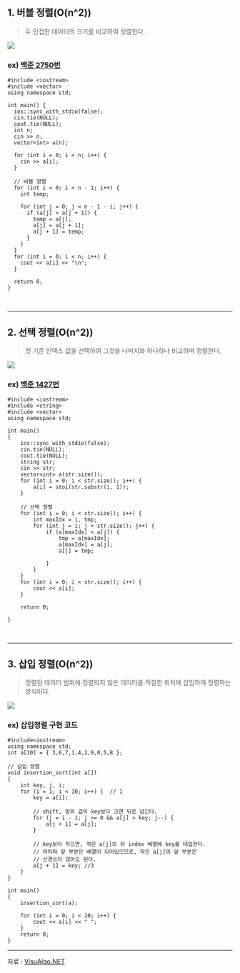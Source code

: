 ## 1. 버블 정렬(O(n^2))
>두 인접한 데이터의 크기를 비교하여 정렬한다.

![](https://velog.velcdn.com/images/blueshj610/post/f5fe40a8-8009-43b6-9325-e5ebabf639ea/image.gif)

### ex) [백준 2750번](https://www.acmicpc.net/problem/2750)
```
#include <iostream>
#include <vector>
using namespace std;

int main() {
  ios::sync_with_stdio(false);
  cin.tie(NULL);
  cout.tie(NULL);
  int n;
  cin >> n;
  vector<int> a(n);
  
  for (int i = 0; i < n; i++) {
    cin >> a[i];
  }
  
  // 버블 정렬
  for (int i = 0; i < n - 1; i++) {
    int temp;

    for (int j = 0; j < n - 1 - i; j++) {
      if (a[j] > a[j + 1]) {
        temp = a[j];
        a[j] = a[j + 1];
        a[j + 1] = temp;
      }
    }
  }
  for (int i = 0; i < n; i++) {
    cout << a[i] << "\n";
  }

  return 0;
}
```


<br>

---

## 2. 선택 정렬(O(n^2))
>첫 기준 인덱스 값을 선택하여 그것을 나머지와 하나하나 비교하며 정렬한다.

![](https://velog.velcdn.com/images/blueshj610/post/3bd9903c-1a55-4ec5-bac6-ae1f5e89db10/image.gif)

### ex) [백준 1427번](https://www.acmicpc.net/problem/1427)
```
#include <iostream>
#include <string>
#include <vector>
using namespace std;

int main()
{
	ios::sync_with_stdio(false);
	cin.tie(NULL);
	cout.tie(NULL);
	string str;
	cin >> str;
	vector<int> a(str.size());
	for (int i = 0; i < str.size(); i++) {
		a[i] = stoi(str.substr(i, 1));
	}
    
    // 선택 정렬
	for (int i = 0; i < str.size(); i++) {
		int maxIdx = i, tmp;
		for (int j = i; j < str.size(); j++) {
			if (a[maxIdx] < a[j]) {
				tmp = a[maxIdx];
				a[maxIdx] = a[j];
				a[j] = tmp;

			}
		}
	}
	for (int i = 0; i < str.size(); i++) {
		cout << a[i];
	}
	
	return 0;

}
```
<br>

---

## 3. 삽입 정렬(O(n^2))
>정렬된 데이터 범위에 정렬되지 않은 데이터를 적절한 위치에 삽입하여 정렬하는 방식이다.

![](https://velog.velcdn.com/images/blueshj610/post/f563b2c9-75f3-4a8d-a17c-8873ba710a71/image.gif)

### ex) 삽입정렬 구현 코드
```
#include<iostream>
using namespace std;
int a[10] = { 3,6,7,1,4,2,9,0,5,8 };

// 삽입 정렬
void insertion_sort(int a[])
{
	int key, j, i;
	for (i = 1; i < 10; i++) {  // 1
		key = a[i];
        
        // shift, 앞의 값이 key보다 크면 뒤로 넘긴다.
		for (j = i - 1; j >= 0 && a[j] > key; j--) {
			a[j + 1] = a[j];
		}
        
        // key보다 작으면, 작은 a[j]의 뒤 index 배열에 key를 대입한다.
        // 어차피 앞 부분은 배열이 되어있으므로, 작은 a[j]의 앞 부분은
        // 신경쓰지 않아도 된다.
		a[j + 1] = key; //3
	}
}

int main()
{
	insertion_sort(a);

	for (int i = 0; i < 10; i++) {
		cout << a[i] << " ";
	}
	return 0;
}
```

---
자료 : [VisuAlgo.NET](VisuAlgo.NET)
